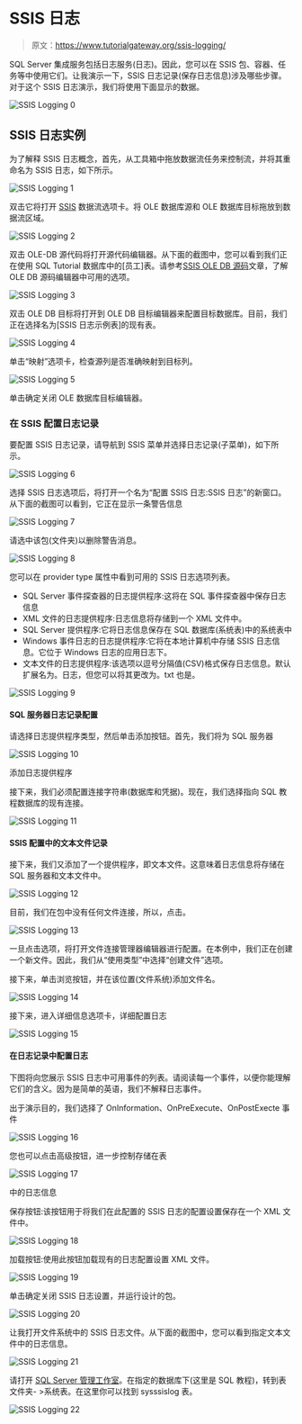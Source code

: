 # SSIS 日志

> 原文：<https://www.tutorialgateway.org/ssis-logging/>

SQL Server 集成服务包括日志服务(日志)。因此，您可以在 SSIS 包、容器、任务等中使用它们。让我演示一下，SSIS 日志记录(保存日志信息)涉及哪些步骤。对于这个 SSIS 日志演示，我们将使用下面显示的数据。

![SSIS Logging 0](img/e5a72eb9d4d3570e5f6e0d6a11030eb0.png)

## SSIS 日志实例

为了解释 SSIS 日志概念，首先，从工具箱中拖放数据流任务来控制流，并将其重命名为 SSIS 日志，如下所示。

![SSIS Logging 1](img/b1a9b0f7db0ebfa897cebbb0c4dc6b14.png)

双击它将打开 [SSIS](https://www.tutorialgateway.org/ssis/) 数据流选项卡。将 OLE 数据库源和 OLE 数据库目标拖放到数据流区域。

![SSIS Logging 2](img/7586707529b42623bd2fe0e0811ffb2f.png)

双击 OLE-DB 源代码将打开源代码编辑器。从下面的截图中，您可以看到我们正在使用 SQL Tutorial 数据库中的[员工]表。请参考[SSIS OLE DB 源码](https://www.tutorialgateway.org/ole-db-source-in-ssis/)文章，了解 OLE DB 源码编辑器中可用的选项。

![SSIS Logging 3](img/b1c70582ce846f4afca92e6350463c1d.png)

双击 OLE DB 目标将打开到 OLE DB 目标编辑器来配置目标数据库。目前，我们正在选择名为[SSIS 日志示例表]的现有表。

![SSIS Logging 4](img/d35d2a698ca1aef12e18115123f35a4a.png)

单击“映射”选项卡，检查源列是否准确映射到目标列。

![SSIS Logging 5](img/b0bfd2a6f2168e248342bb3e958c16a4.png)

单击确定关闭 OLE 数据库目标编辑器。

### 在 SSIS 配置日志记录

要配置 SSIS 日志记录，请导航到 SSIS 菜单并选择日志记录(子菜单)，如下所示。

![SSIS Logging 6](img/0ca4995aef3b3eb8459afdf412c58a55.png)

选择 SSIS 日志选项后，将打开一个名为“配置 SSIS 日志:SSIS 日志”的新窗口。从下面的截图可以看到，它正在显示一条警告信息

![SSIS Logging 7](img/22ef2b484f73f226701871e5e1e54b3d.png)

请选中该包(文件夹)以删除警告消息。

![SSIS Logging 8](img/2fef052b8dcc97fb58b9e12f1421255b.png)

您可以在 provider type 属性中看到可用的 SSIS 日志选项列表。

*   SQL Server 事件探查器的日志提供程序:这将在 SQL 事件探查器中保存日志信息
*   XML 文件的日志提供程序:日志信息将存储到一个 XML 文件中。
*   SQL Server 提供程序:它将日志信息保存在 SQL 数据库(系统表)中的系统表中
*   Windows 事件日志的日志提供程序:它将在本地计算机中存储 SSIS 日志信息。它位于 Windows 日志的应用日志下。
*   文本文件的日志提供程序:该选项以逗号分隔值(CSV)格式保存日志信息。默认扩展名为。日志，但您可以将其更改为。txt 也是。

![SSIS Logging 9](img/7848cb3eb6c76d8e19fbae641a36d17c.png)

#### SQL 服务器日志记录配置

请选择日志提供程序类型，然后单击添加按钮。首先，我们将为 SQL 服务器

![SSIS Logging 10](img/c388d6fe2add3fd0a8a359ddc217c455.png)

添加日志提供程序

接下来，我们必须配置连接字符串(数据库和凭据)。现在，我们选择指向 SQL 教程数据库的现有连接。

![SSIS Logging 11](img/8f415af7e8c180783fba5dda2e10d173.png)

#### SSIS 配置中的文本文件记录

接下来，我们又添加了一个提供程序，即文本文件。这意味着日志信息将存储在 SQL 服务器和文本文件中。

![SSIS Logging 12](img/c0148207a2564c8a1e2d31adcdda1649.png)

目前，我们在包中没有任何文件连接，所以，点击<new connection..="">。</new>

![SSIS Logging 13](img/cc09018d004d60c11477b62bcf96652a.png)

一旦点击<new connection..="">选项，将打开文件连接管理器编辑器进行配置。在本例中，我们正在创建一个新文件。因此，我们从“使用类型”中选择“创建文件”选项。</new>

接下来，单击浏览按钮，并在该位置(文件系统)添加文件名。

![SSIS Logging 14](img/0a71b4ccf4490ef5edd93cc81736d9dc.png)

接下来，进入详细信息选项卡，详细配置日志

![SSIS Logging 15](img/4f7abdc338e4fe302e8fe970624faf21.png)

#### 在日志记录中配置日志

下图将向您展示 SSIS 日志中可用事件的列表。请阅读每一个事件，以便你能理解它们的含义。因为是简单的英语，我们不解释日志事件。

出于演示目的，我们选择了 OnInformation、OnPreExecute、OnPostExecte 事件

![SSIS Logging 16](img/7da1841f735ccfb8c77124450922e18a.png)

您也可以点击高级按钮，进一步控制存储在表

![SSIS Logging 17](img/e21945a2357facd977334574e736e57f.png)

中的日志信息

保存按钮:该按钮用于将我们在此配置的 SSIS 日志的配置设置保存在一个 XML 文件中。

![SSIS Logging 18](img/e6351ad7b9682a27f7bc0ec27b1ac80a.png)

加载按钮:使用此按钮加载现有的日志配置设置 XML 文件。

![SSIS Logging 19](img/d0e27106cbf7ad3d60669dd690c4bd5d.png)

单击确定关闭 SSIS 日志设置，并运行设计的包。

![SSIS Logging 20](img/b98e68e7b21f9fc094967627d2ef082f.png)

让我打开文件系统中的 SSIS 日志文件。从下面的截图中，您可以看到指定文本文件中的日志信息。

![SSIS Logging 21](img/b6f2227404c7d0a39ca258dc251a5778.png)

请打开 [SQL Server 管理工作室](https://www.tutorialgateway.org/sql/)。在指定的数据库下(这里是 SQL 教程)，转到表文件夹- >系统表。在这里你可以找到 sysssislog 表。

![SSIS Logging 22](img/e441e2bacf91f5fec7b58dd62480ef13.png)